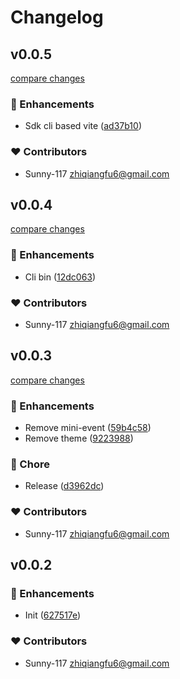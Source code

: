 # Changelog


## v0.0.5

[compare changes](https://github.com/Sunny-117/doc-render-sdk/compare/v0.0.4...v0.0.5)

### 🚀 Enhancements

- Sdk cli based vite ([ad37b10](https://github.com/Sunny-117/doc-render-sdk/commit/ad37b10))

### ❤️ Contributors

- Sunny-117 <zhiqiangfu6@gmail.com>

## v0.0.4

[compare changes](https://github.com/Sunny-117/doc-render-sdk/compare/v0.0.3...v0.0.4)

### 🚀 Enhancements

- Cli bin ([12dc063](https://github.com/Sunny-117/doc-render-sdk/commit/12dc063))

### ❤️ Contributors

- Sunny-117 <zhiqiangfu6@gmail.com>

## v0.0.3

[compare changes](https://github.com/Sunny-117/doc-render-sdk/compare/v0.0.2...v0.0.3)

### 🚀 Enhancements

- Remove mini-event ([59b4c58](https://github.com/Sunny-117/doc-render-sdk/commit/59b4c58))
- Remove theme ([9223988](https://github.com/Sunny-117/doc-render-sdk/commit/9223988))

### 🏡 Chore

- Release ([d3962dc](https://github.com/Sunny-117/doc-render-sdk/commit/d3962dc))

### ❤️ Contributors

- Sunny-117 <zhiqiangfu6@gmail.com>

## v0.0.2


### 🚀 Enhancements

- Init ([627517e](https://github.com/Sunny-117/doc-render-sdk/commit/627517e))

### ❤️ Contributors

- Sunny-117 <zhiqiangfu6@gmail.com>

